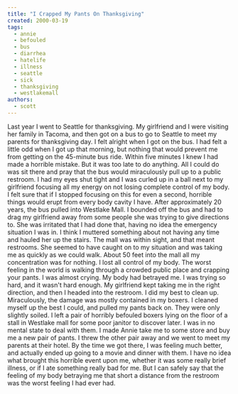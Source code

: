 ```yaml
---
title: "I Crapped My Pants On Thanksgiving"
created: 2000-03-19
tags: 
  - annie
  - befouled
  - bus
  - diarrhea
  - hatelife
  - illness
  - seattle
  - sick
  - thanksgiving
  - westlakemall
authors: 
  - scott
---
```


Last year I went to Seattle for thanksgiving. My girlfriend and I were visiting her family in Tacoma, and then got on a bus to go to Seattle to meet my parents for thanksgiving day. I felt alright when I got on the bus. I had felt a little odd when I got up that morning, but nothing that would prevent me from getting on the 45-minute bus ride. Within five minutes I knew I had made a horrible mistake. But it was too late to do anything. All I could do was sit there and pray that the bus would miraculously pull up to a public restroom. I had my eyes shut tight and I was curled up in a ball next to my girlfriend focusing all my energy on not losing complete control of my body. I felt sure that if I stopped focusing on this for even a second, horrible things would erupt from every body cavity I have. After approximately 20 years, the bus pulled into Westlake Mall. I bounded off the bus and had to drag my girlfriend away from some people she was trying to give directions to. She was irritated that I had done that, having no idea the emergency situation I was in. I think I muttered something about not having any time and hauled her up the stairs. The mall was within sight, and that meant restrooms. She seemed to have caught on to my situation and was taking me as quickly as we could walk. About 50 feet into the mall all my concentration was for nothing. I lost all control of my body. The worst feeling in the world is walking through a crowded public place and crapping your pants. I was almost crying. My body had betrayed me. I was trying so hard, and it wasn't hard enough. My girlfriend kept taking me in the right direction, and then I headed into the restroom. I did my best to clean up. Miraculously, the damage was mostly contained in my boxers. I cleaned myself up the best I could, and pulled my pants back on. They were only slightly soiled. I left a pair of horribly befouled boxers lying on the floor of a stall in Westlake mall for some poor janitor to discover later. I was in no mental state to deal with them. I made Annie take me to some store and buy me a new pair of pants. I threw the other pair away and we went to meet my parents at their hotel. By the time we got there, I was feeling much better, and actually ended up going to a movie and dinner with them. I have no idea what brought this horrible event upon me, whether it was some really brief illness, or if I ate something really bad for me. But I can safely say that the feeling of my body betraying me that short a distance from the restroom was the worst feeling I had ever had.

